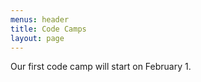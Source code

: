 ```yaml
---
menus: header
title: Code Camps
layout: page
---
```


Our first code camp will start on February 1. 

